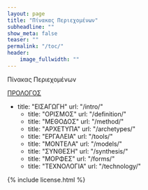 ```yaml
---
layout: page
title: "Πίνακας Περιεχομένων"
subheadline: ""
show_meta: false
teaser: ""
permalink: "/toc/"
header:
    image_fullwidth: ""
---
```


Πίνακας Περιεχομένων

[ΠΡΟΛΟΓΟΣ](/preface/)
  
- title: "ΕΙΣΑΓΩΓΗ"
    url: "/intro/"
  - title: "ΟΡΙΣΜΟΣ"
    url: "/definition/"
  - title: "ΜΕΘΟΔΟΣ"
    url: "/method/"
  - title: "ΑΡΧΕΤΥΠΑ"
    url: "/archetypes/"
  - title: "ΕΡΓΑΛΕΙΑ"
    url: "/tools/"
  - title: "ΜΟΝΤΕΛΑ"
    url: "/models/"
  - title: "ΣΥΝΘΕΣΗ"
    url: "/synthesis/"
  - title: "ΜΟΡΦΕΣ"
    url: "/forms/"
  - title: "ΤΕΧΝΟΛΟΓΙΑ"
    url: "/technology/"

{% include license.html %}
